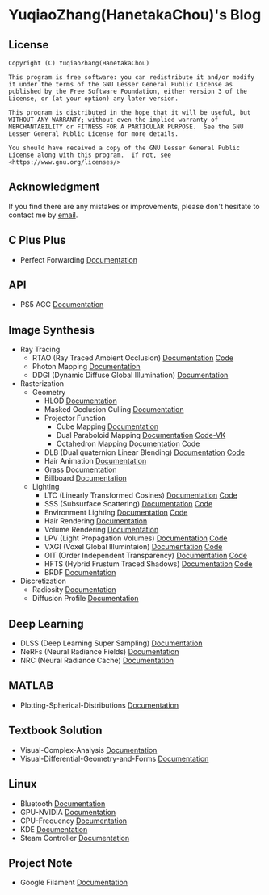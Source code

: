 # YuqiaoZhang(HanetakaChou)'s Blog  

## License  
```  
Copyright (C) YuqiaoZhang(HanetakaChou)

This program is free software: you can redistribute it and/or modify it under the terms of the GNU Lesser General Public License as published by the Free Software Foundation, either version 3 of the License, or (at your option) any later version.

This program is distributed in the hope that it will be useful, but WITHOUT ANY WARRANTY; without even the implied warranty of MERCHANTABILITY or FITNESS FOR A PARTICULAR PURPOSE.  See the GNU Lesser General Public License for more details.

You should have received a copy of the GNU Lesser General Public License along with this program.  If not, see <https://www.gnu.org/licenses/>
```  

## Acknowledgment  

If you find there are any mistakes or improvements, please don't hesitate to contact me by [email](mailto:HanetakaChou@outlook.com).  

## C Plus Plus  

- Perfect Forwarding [Documentation](C-Plus-Plus/Perfect-Forwarding.html)  

## API  

- PS5 AGC [Documentation](https://hanetakachou.github.io/Console-Tutorial/)  

## Image Synthesis  

- Ray Tracing  
    - RTAO (Ray Traced Ambient Occlusion) [Documentation](Image-Synthesis/Ray-Tracing/Ray-Traced-Ambient-Occlusion.html) [Code](https://github.com/HanetakaChou/Ray-Traced-Ambient-Occlusion)  
    - Photon Mapping [Documentation](Image-Synthesis/Ray-Tracing/Photon-Mapping.html)  
    - DDGI (Dynamic Diffuse Global Illumination) [Documentation](Image-Synthesis/Ray-Tracing/Dynamic-Diffuse-Global-Illumination.html)  
- Rasterization  
    - Geometry  
        - HLOD [Documentation](Image-Synthesis/Rasterization/Geometry/HLOD.html)  
        - Masked Occlusion Culling [Documentation](Image-Synthesis/Rasterization/Geometry/Masked-Occlusion-Culling.html)  
        - Projector Function  
            - Cube Mapping [Documentation](Image-Synthesis/Rasterization/Geometry/Projector-Function/Cube-Mapping.html)  
            - Dual Paraboloid Mapping [Documentation](Image-Synthesis/Rasterization/Geometry/Projector-Function/Dual-Paraboloid-Mapping.html) [Code-VK](https://github.com/HanetakaChou/Image-Synthesis/tree/Dual-Paraboloid-Mapping-VK)  
            - Octahedron Mapping [Documentation](Image-Synthesis/Rasterization/Geometry/Projector-Function/Octahedron-Mapping.html) [Code](https://github.com/HanetakaChou/Octahedron-Mapping)  
        - DLB (Dual quaternion Linear Blending) [Documentation](Image-Synthesis/Rasterization/Geometry/Dual-Quaternion-Linear-Blending.html) [Code](https://github.com/HanetakaChou/Dual-Quaternion-Linear-Blending)  
        - Hair Animation [Documentation](Image-Synthesis/Rasterization/Geometry/Hair-Animation.html)  
        - Grass [Documentation](Image-Synthesis/Rasterization/Geometry/Grass.html)  
        - Billboard [Documentation](Image-Synthesis/Rasterization/Geometry/Billboard.html)  
    - Lighting  
        - LTC (Linearly Transformed Cosines) [Documentation](Image-Synthesis/Rasterization/Lighting/Linearly-Transformed-Cosines.html) [Code](https://github.com/HanetakaChou/Linearly-Transformed-Cosines)    
        - SSS (Subsurface Scattering) [Documentation](Image-Synthesis/Rasterization/Lighting/Subsurface-Scattering.html) [Code](https://github.com/HanetakaChou/Subsurface-Scattering)  
        - Environment Lighting [Documentation](Image-Synthesis/Rasterization/Lighting/Environment-Lighting.html) [Code](https://github.com/HanetakaChou/Environment-Lighting)  
        - Hair Rendering [Documentation](Image-Synthesis/Rasterization/Lighting/Hair-Rendering.html)  
        - Volume Rendering [Documentation](Image-Synthesis/Rasterization/Lighting/Volume-Rendering.html)  
        - LPV (Light Propagation Volumes) [Documentation](Image-Synthesis/Rasterization/Lighting/Light-Propagation-Volumes.html) [Code](https://github.com/HanetakaChou/Light-Propagation-Volumes)  
        - VXGI (Voxel Global Illumintaion) [Documentation](Image-Synthesis/Rasterization/Lighting/Voxel-Global-Illumintaion.html) [Code](https://github.com/HanetakaChou/Voxel-Global-Illumintaion)  
        - OIT (Order Independent Transparency) [Documentation](Image-Synthesis/Rasterization/Lighting/Order-Independent-Transparency.html) [Code](https://github.com/HanetakaChou/Order-Independent-Transparency)  
        - HFTS (Hybrid Frustum Traced Shadows) [Documentation](Image-Synthesis/Rasterization/Lighting/Hybrid-Frustum-Traced-Shadows.html) [Code](https://github.com/HanetakaChou/Hybrid-Frustum-Traced-Shadows)  
        - BRDF [Documentation](Image-Synthesis/Rasterization/Lighting/BRDF.html)    
- Discretization  
    - Radiosity [Documentation](Image-Synthesis/Discretization/Radiosity.html)  
    - Diffusion Profile [Documentation](Image-Synthesis/Discretization/Diffusion-Profile.html)  

## Deep Learning

- DLSS (Deep Learning Super Sampling) [Documentation](Deep-Learning/Deep-Learning-Super-Sampling.html)  
- NeRFs (Neural Radiance Fields) [Documentation](Deep-Learning/Neural-Radiance-Fields.html)  
- NRC (Neural Radiance Cache) [Documentation](Deep-Learning/Neural-Radiance-Cache.html)  

## MATLAB  

- Plotting-Spherical-Distributions [Documentation](MATLAB/Plotting-Spherical-Distributions.html)  

## Textbook Solution  

- Visual-Complex-Analysis [Documentation](Textbook-Solution/Visual-Complex-Analysis.html)  
- Visual-Differential-Geometry-and-Forms [Documentation](Textbook-Solution/Visual-Differential-Geometry-and-Forms.html)  

## Linux  

- Bluetooth [Documentation](Linux/Bluetooth.html)  
- GPU-NVIDIA [Documentation](Linux/GPU-NVIDIA.html)  
- CPU-Frequency [Documentation](Linux/CPU-Frequency.html)  
- KDE [Documentation](Linux/KDE.html)  
- Steam Controller [Documentation](Linux/Steam-Controller.html)  

## Project Note  

- Google Filament [Documentation](Project-Note/Google-Filament.html)  
